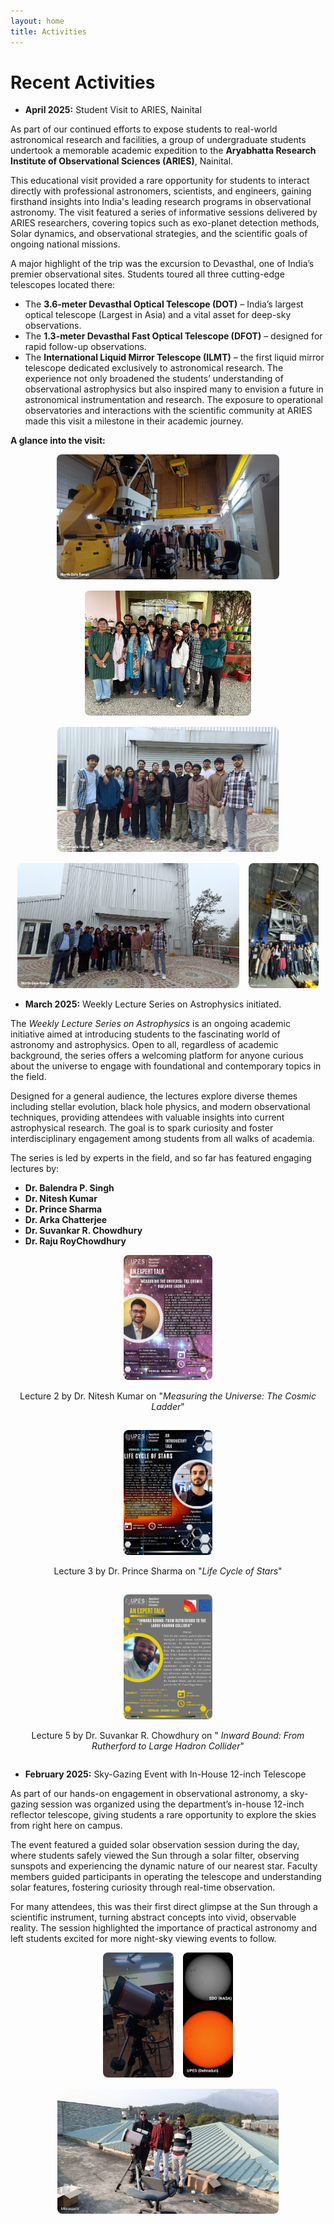 ```yaml
---
layout: home
title: Activities
---
```


# Recent Activities

- **April 2025:** Student Visit to ARIES, Nainital

As part of our continued efforts to expose students to real-world astronomical research and facilities, a group of undergraduate students undertook a memorable academic expedition to the **Aryabhatta Research Institute of Observational Sciences (ARIES)**, Nainital.

This educational visit provided a rare opportunity for students to interact directly with professional astronomers, scientists, and engineers, gaining firsthand insights into India's leading research programs in observational astronomy. The visit featured a series of informative sessions delivered by ARIES researchers, covering topics such as exo-planet detection methods, Solar dynamics, and observational strategies, and the scientific goals of ongoing national missions.

A major highlight of the trip was the excursion to Devasthal, one of India’s premier observational sites. Students toured all three cutting-edge telescopes located there:
- The **3.6-meter Devasthal Optical Telescope (DOT)** – India’s largest optical telescope (Largest in Asia) and a vital asset for deep-sky observations.
- The **1.3-meter Devasthal Fast Optical Telescope (DFOT)** – designed for rapid follow-up observations.
- The **International Liquid Mirror Telescope (ILMT)** – the first liquid mirror telescope dedicated exclusively to astronomical research.
The experience not only broadened the students’ understanding of observational astrophysics but also inspired many to envision a future in astronomical instrumentation and research. The exposure to operational observatories and interactions with the scientific community at ARIES made this visit a milestone in their academic journey.

**A glance into the visit:**

<div style="display: flex; flex-wrap: wrap; gap: 15px; margin-top: 10px; justify-content: center;">
  <a href="assests/images/ARIES_TRIP_2025/WhatsApp Image 2025-04-10 at 16.08.42_49bae8cc.jpg" target="_blank">
    <img src="assests/images/ARIES_TRIP_2025/WhatsApp Image 2025-04-10 at 16.08.42_49bae8cc.jpg" alt="ARIES Trip 1" style="width: auto; height: 200px; object-fit: cover; border-radius: 8px;">
  </a>
  <a href="assests/images/ARIES_TRIP_2025/IMG-20250413-WA0017.jpg" target="_blank">
    <img src="assests/images/ARIES_TRIP_2025/IMG-20250413-WA0017.jpg" alt="ARIES Trip 2" style="width: auto; height: 200px; object-fit: cover; border-radius: 8px;">
  </a>
  <a href="assests/images/ARIES_TRIP_2025/IMG-20250413-WA0051.jpg" target="_blank">
    <img src="assests/images/ARIES_TRIP_2025/IMG-20250413-WA0051.jpg" alt="ARIES Trip 3" style="width: auto; height: 200px; object-fit: cover; border-radius: 8px;">
  </a>
  <a href="assests/images/ARIES_TRIP_2025/WhatsApp Image 2025-04-10 at 15.30.12_ad61e5fc.jpg" target="_blank">
    <img src="assests/images/ARIES_TRIP_2025/WhatsApp Image 2025-04-10 at 15.30.12_ad61e5fc.jpg" alt="ARIES Trip 4" style="width: auto; height: 200px; object-fit: cover; border-radius: 8px;">
  </a>
  <a href="assests/images/ARIES_TRIP_2025/WhatsApp Image 2025-04-10 at 16.08.56_b245eda9.jpg" target="_blank">
    <img src="assests/images/ARIES_TRIP_2025/WhatsApp Image 2025-04-10 at 16.08.56_b245eda9.jpg" alt="ARIES Trip 5" style="width: auto; height: 200px; object-fit: cover; border-radius: 8px;">
  </a>
</div>


- **March 2025:** Weekly Lecture Series on Astrophysics initiated.

The *Weekly Lecture Series on Astrophysics* is an ongoing academic initiative aimed at introducing students to the fascinating world of astronomy and astrophysics. Open to all, regardless of academic background, the series offers a welcoming platform for anyone curious about the universe to engage with foundational and contemporary topics in the field.

Designed for a general audience, the lectures explore diverse themes including stellar evolution, black hole physics, and modern observational techniques, providing attendees with valuable insights into current astrophysical research. The goal is to spark curiosity and foster interdisciplinary engagement among students from all walks of academia.

The series is led by experts in the field, and so far has featured engaging lectures by:
- **Dr. Balendra P. Singh**
- **Dr. Nitesh Kumar**
- **Dr. Prince Sharma**
- **Dr. Arka Chatterjee**
- **Dr. Suvankar R. Chowdhury**
- **Dr. Raju RoyChowdhury**

<div style="display: flex; flex-wrap: wrap; gap: 15px; margin-top: 10px; justify-content: center;">

  <div style="text-align: center;">
    <a href="assests/images/LECTURE_SERIES_2025/nitesh_talk_poster.jpg" target="_blank">
      <img src="assests/images/LECTURE_SERIES_2025/nitesh_talk_poster.jpg" alt="Lecture Series Poster 2" style="width: auto; height: 200px; object-fit: cover; border-radius: 8px;">
    </a>
    <p>Lecture 2 by Dr. Nitesh Kumar on "<em>Measuring the Universe: The Cosmic Ladder</em>"</p>
  </div>

  <div style="text-align: center;">
    <a href="assests/images/LECTURE_SERIES_2025/prince_talk.jpeg" target="_blank">
      <img src="assests/images/LECTURE_SERIES_2025/prince_talk.jpeg" alt="Lecture Series Poster 3" style="width: auto; height: 200px; object-fit: cover; border-radius: 8px;">
    </a>
    <p>Lecture 3 by Dr. Prince Sharma on "<em>Life Cycle of Stars</em>"</p>
  </div>

  <div style="text-align: center;">
    <a href="assests/images/LECTURE_SERIES_2025/suvankar.jpg" target="_blank">
      <img src="assests/images/LECTURE_SERIES_2025/suvankar.jpg" alt="Lecture Series Poster 4" style="width: auto; height: 200px; object-fit: cover; border-radius: 8px;">
    </a>
    <p>Lecture 5 by Dr. Suvankar R. Chowdhury on "<em> Inward Bound: From Rutherford to Large Hadron Collider</em>"</p>
  </div>
</div>

<!-- <p style="margin-top: 15px; text-align: center;"><strong>Note:</strong> Lecture 1 by Dr. Balendra P. Singh, Lecture 4 by Dr. Arka Chatterjee, and Lecture 6 by Dr. Raju Sah were also delivered as part of the series.</p> -->



- **February 2025:** Sky-Gazing Event with In-House 12-inch Telescope

As part of our hands-on engagement in observational astronomy, a sky-gazing session was organized using the department’s in-house 12-inch reflector telescope, giving students a rare opportunity to explore the skies from right here on campus.

The event featured a guided solar observation session during the day, where students safely viewed the Sun through a solar filter, observing sunspots and experiencing the dynamic nature of our nearest star. Faculty members guided participants in operating the telescope and understanding solar features, fostering curiosity through real-time observation.

For many attendees, this was their first direct glimpse at the Sun through a scientific instrument, turning abstract concepts into vivid, observable reality. The session highlighted the importance of practical astronomy and left students excited for more night-sky viewing events to follow.

<div style="display: flex; flex-wrap: wrap; gap: 15px; margin-top: 10px; justify-content: center;">
  <a href="assests/images/facilities/telescope.jpg" target="_blank">
    <img src="assests/images/facilities/telescope.jpg" alt="Telescope 1" style="width: auto; height: 200px; object-fit: cover; border-radius: 8px;">
  </a>
  <a href="assests/images/facilities/sun.jpg" target="_blank">
    <img src="assests/images/facilities/sun.jpg" alt="Sun Observation" style="width: auto; height: 200px; object-fit: cover; border-radius: 8px;">
  </a>
  <a href="assests/images/facilities/telescope_roof.jpg" target="_blank">
    <img src="assests/images/facilities/telescope_roof.jpg" alt="Telescope Setup on Roof" style="width: auto; height: 200px; object-fit: cover; border-radius: 8px;">
  </a>
</div>

